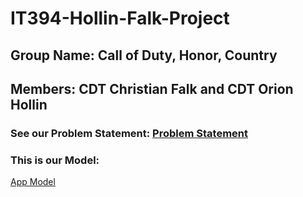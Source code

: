# IT394-Hollin-Falk-Project

## Group Name: Call of Duty, Honor, Country

## Members: CDT Christian Falk and CDT Orion Hollin

### See our Problem Statement: [Problem Statement](problem.md)

### This is our Model:
[App Model](appmodel.png)